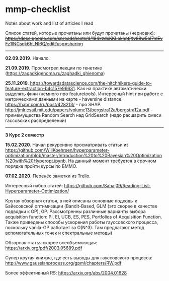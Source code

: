 # mmp-checklist
Notes about work and list of articles I read

Список статей, которые прочитаны или будут прочитаны (черновик): <s>https://docs.google.com/spreadsheets/d/194xzdxKKLoknptjXv88w5oI7mEvFz1lNCsqk6hLNI6Q/edit?usp=sharing</s>
* * *
**02.09.2019**. Начало.

**21.09.2019**. Просмотрел лекции по генетике (https://zagadkigenoma.ru/zaghadki_ghienoma)

**25.11.2019**. https://towardsdatascience.com/the-hitchhikers-guide-to-feature-extraction-b4c157e96631. Как на практике автоматически выделять фичи (немного про featuretools). Интересный hint при работе с метрическими данными на карте - haversine distance. https://habr.com/ru/post/428213/ - про SHAP. http://jmlr.csail.mit.edu/papers/volume13/bergstra12a/bergstra12a.pdf - примемущества Random Search над GridSearch (надо расшарить смеси гассовских распределений)

* * *
**3 Курс 2 семестр**

**15.02.2020**. Начал рекурсивно просматривать статьи из https://github.com/WillKoehrsen/hyperparameter-optimization/blob/master/Introduction%20to%20Bayesian%20Optimization%20with%20Hyperopt.ipynb. На данный момент требуется в срочном порядке пройти курсы по БММО.

**07.02.2020**. Перенёс заметки из Trello.

Интересный набор статей:
https://github.com/Sahaj09/Reading-List-Hyperparameter-Optimization/

Крутая обзорная статья, в ней описаны основные подходы к Байесовской оптимизации (Bandit-Based, GLM (это скорее в качестве подводки к GP), GP. Рассмотренны различные варианты выбора acquisition function: PI, EI, UCB, ES, PES, Portfolios of Acquisition Function. Также приведены способы ускорения работы гауссовского процесса, поскольку vanila-GP работает за O(N^3). Там предлагают метод вспомогательных точек и спектральные методы)

Обзорная статья скорее всеобъемлющая:
https://arxiv.org/pdf/2003.05689.pdf

Супер крутая книжка, где есть выводы для гауссовского процесса:
http://www.gaussianprocess.org/gpml/chapters/RW.pdf

Более эффективный RS:
https://arxiv.org/abs/2004.01628




